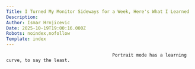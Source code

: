 ```yaml
---
Title: I Turned My Monitor Sideways for a Week, Here's What I Learned
Description: 
Author: Ismar Hrnjicevic
Date: 2025-10-19T19:00:16.000Z
Robots: noindex,nofollow
Template: index
---
```


                                            Portrait mode has a learning curve, to say the least.
                                        